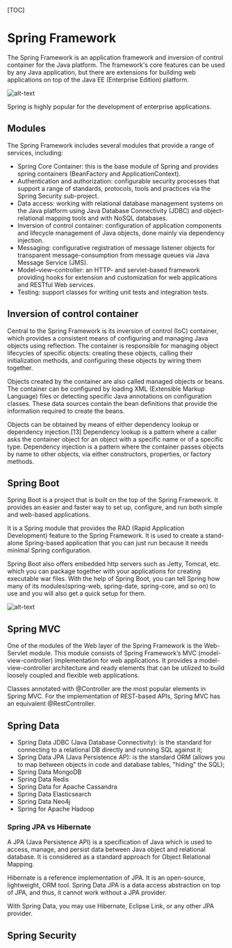 [TOC]

# Spring Framework
The Spring Framework is an application framework and inversion of control container for the Java platform. The framework's core features can be used by any Java application, but there are extensions for building web applications on top of the Java EE (Enterprise Edition) platform.

![alt-text](https://docs.spring.io/spring/docs/4.0.x/spring-framework-reference/html/images/spring-overview.png)

Spring is highly popular for the development of enterprise applications.

## Modules
The Spring Framework includes several modules that provide a range of services, including:
- Spring Core Container: this is the base module of Spring and provides spring containers (BeanFactory and ApplicationContext).
- Authentication and authorization: configurable security processes that support a range of standards, protocols, tools and practices via the Spring Security sub-project.
- Data access: working with relational database management systems on the Java platform using Java Database Connectivity (JDBC) and object-relational mapping tools and with NoSQL databases.
- Inversion of control container: configuration of application components and lifecycle management of Java objects, done mainly via dependency injection.
- Messaging: configurative registration of message listener objects for transparent message-consumption from message queues via Java Message Service (JMS).
- Model–view–controller: an HTTP- and servlet-based framework providing hooks for extension and customization for web applications and RESTful Web services.
- Testing: support classes for writing unit tests and integration tests.

## Inversion of control container
Central to the Spring Framework is its inversion of control (IoC) container, which provides a consistent means of configuring and managing Java objects using reflection. The container is responsible for managing object lifecycles of specific objects: creating these objects, calling their initialization methods, and configuring these objects by wiring them together.

Objects created by the container are also called managed objects or beans. The container can be configured by loading XML (Extensible Markup Language) files or detecting specific Java annotations on configuration classes. These data sources contain the bean definitions that provide the information required to create the beans.

Objects can be obtained by means of either dependency lookup or dependency injection.[13] Dependency lookup is a pattern where a caller asks the container object for an object with a specific name or of a specific type. Dependency injection is a pattern where the container passes objects by name to other objects, via either constructors, properties, or factory methods.

## Spring Boot
Spring Boot is a project that is built on the top of the Spring Framework. It provides an easier and faster way to set up, configure, and run both simple and web-based applications.

It is a Spring module that provides the RAD (Rapid Application Development) feature to the Spring Framework. It is used to create a stand-alone Spring-based application that you can just run because it needs minimal Spring configuration.

Spring Boot also offers embedded http servers such as Jetty, Tomcat, etc. which you can package together with your applications for creating executable war files.
With the help of Spring Boot, you can tell Spring how many of its modules(spring-web, spring-date, spring-core, and so on) to use and you will also get a quick setup for them.

![alt-text](https://static.javatpoint.com/springboot/images/what-is-spring-boot.png)

## Spring MVC
One of the modules of the Web layer of the Spring Framework is the Web-Servlet module. This module consists of Spring Framework’s MVC (model-view-controller) implementation for web applications. It provides a model-view-controller architecture and ready elements that can be utilized to build loosely coupled and flexible web applications.

Classes annotated with @Controller are the most popular elements in Spring MVC. For the implementation of REST-based APIs, Spring MVC has an equivalent @RestController.


## Spring Data
- Spring Data JDBC (Java Database Connectivity): is the standard for connecting to a relational DB directly and running SQL against it;
- Spring Data JPA (Java Persistence AP): is the standard ORM (allows you to map between objects in code and database tables, "hiding" the SQL);
- Spring Data MongoDB
- Spring Data Redis
- Spring Data for Apache Cassandra
- Spring Data Elasticsearch
- Spring Data Neo4j
- Spring for Apache Hadoop

### Spring JPA vs Hibernate
A JPA (Java Persistence API) is a specification of Java which is used to access, manage, and persist data between Java object and relational database. It is considered as a standard approach for Object Relational Mapping.

Hibernate is a reference implementation of JPA. It is an open-source, lightweight, ORM tool. Spring Data JPA is a data access abstraction on top of JPA, and thus, it cannot work without a JPA provider.

With Spring Data, you may use Hibernate, Eclipse Link, or any other JPA provider.

## Spring Security


